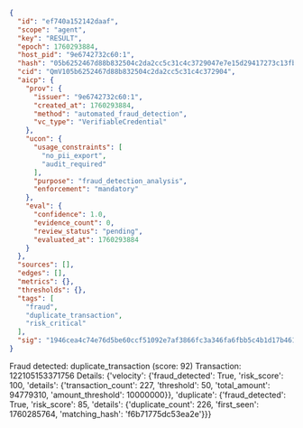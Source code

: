 ```json
{
  "id": "ef740a152142daaf",
  "scope": "agent",
  "key": "RESULT",
  "epoch": 1760293884,
  "host_pid": "9e6742732c60:1",
  "hash": "05b6252467d88b832504c2da2cc5c31c4c3729047e7e15d29417273c13fbecdd",
  "cid": "QmV105b6252467d88b832504c2da2cc5c31c4c372904",
  "aicp": {
    "prov": {
      "issuer": "9e6742732c60:1",
      "created_at": 1760293884,
      "method": "automated_fraud_detection",
      "vc_type": "VerifiableCredential"
    },
    "ucon": {
      "usage_constraints": [
        "no_pii_export",
        "audit_required"
      ],
      "purpose": "fraud_detection_analysis",
      "enforcement": "mandatory"
    },
    "eval": {
      "confidence": 1.0,
      "evidence_count": 0,
      "review_status": "pending",
      "evaluated_at": 1760293884
    }
  },
  "sources": [],
  "edges": [],
  "metrics": {},
  "thresholds": {},
  "tags": [
    "fraud",
    "duplicate_transaction",
    "risk_critical"
  ],
  "sig": "1946cea4c74e76d5be60ccf51092e7af3866fc3a346fa6fbb5c4b1d17b461000"
}
```

Fraud detected: duplicate_transaction (score: 92)
Transaction: 122105153371756
Details: {'velocity': {'fraud_detected': True, 'risk_score': 100, 'details': {'transaction_count': 227, 'threshold': 50, 'total_amount': 94779310, 'amount_threshold': 10000000}}, 'duplicate': {'fraud_detected': True, 'risk_score': 85, 'details': {'duplicate_count': 226, 'first_seen': 1760285764, 'matching_hash': 'f6b71775dc53ea2e'}}}